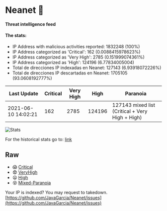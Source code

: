 # Neanet :hocho:
#### Threat intelligence feed
#### The stats:

- IP Address with malicious activities reported: 1832248 (100%)
- IP Address categorized as 'Critical':  162 (0.0088415978623%)
- IP Address categorized as 'Very High':  2785 (0.151999074361%)
- IP Address categorized as 'High':  124196 (6.77834005004)
- Total de direcciones IP indexadas en Neanet:  127143 (6.93918072226%)
- Total de direcciones IP descartadas en Neanet:  1705105 (93.0608192777%)

| Last Update | Critical | Very High | High | Paranoia |
| --- | --- | --- | --- | --- |
| 2021-06-10 14:02:21 | 162 | 2785 | 124196 | 127143 mixed list (Critical + Very High + High)|

![Stats](https://docs.google.com/spreadsheets/d/e/2PACX-1vSnaNMIXVabIpDJjufMlzH7poXnshF3mgd8Is1g9ytUEzVsP5my4Trn8f-xkoLLQ38xpL3HtmUexLo6/pubchart?oid=501124687&format=image)

For the historical stats go to: [link](/stats.csv)
## Raw
- :scream: [Critical](https://raw.githubusercontent.com/JavaGarcia/Neanet/master/blacklists/neanet_critical.txt)
- :fearful: [VeryHigh](https://raw.githubusercontent.com/JavaGarcia/Neanet/master/blacklists/neanet_veryHigh.txtt)
- :frowning: [High](https://raw.githubusercontent.com/JavaGarcia/Neanet/master/blacklists/neanet_high.txt)
- :dizzy_face: [Mixed-Paranoia](https://raw.githubusercontent.com/JavaGarcia/Neanet/master/blacklists/neanet_all.txt)


Your IP is indexed? You may request to takedown. [https://github.com/JavaGarcia/Neanet/issues](https://github.com/JavaGarcia/Neanet/issues)































































































































































































































































































































































































































































































































































































































































































































































































































































































































































































































































































































































































































































































































































































































































































































































































































































































































































































































































































































































































































































































































































































































































































































































































































































































































































































































































































































































































































































































































































































































































































































































































































































































































































































































































































































































































































































































































































































































































































































































































































































































































































































































































































































































































































































































































































































































































































































































































































































































































































































































































































































































































































































































































































































































































































































































































































































































































































































































































































































































































































































































































































































































































































































































































































































































































































































































































































































































































































































































































































































































































































































